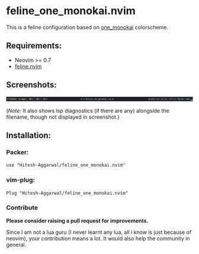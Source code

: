 # feline_one_monokai.nvim

This is a feline configuration based on [one_monokai](https://github.com/cpea2506/one_monokai.nvim) colorscheme.

## Requirements:

- Neovim >= 0.7
- [feline.nvim](https://github.com/feline-nvim/feline.nvim)

## Screenshots:

<img src="./screenshot.png">

(_Note:_ It also shows lsp diagnostics (if there are any) alongside the filename, though not displayed in screenshot.)

## Installation:

### Packer:

```
use "Hitesh-Aggarwal/feline_one_monokai.nvim"
```

### vim-plug:

```
Plug "Hitesh-Aggarwal/feline_one_monokai.nvim"
```

### Contribute

**Please consider raising a pull request for improvements.**

Since I am not a lua guru (I never learnt any lua, all i know is just because of neovim), your contribution means a lot. It would also help the community in general.
